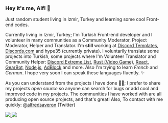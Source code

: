 ### Hey it's me, Alf! 👋
Just random student living in Izmir, Turkey and learning some cool Front-end codes.

Currently living in Izmir, Turkey; I'm Turkish Front-end developer and I volunteer in many communities as a Community Moderator, Project Moderator, Helper and Translator. I'm **still** working at [Discord Templates](https://discordtemplates.com), [Discords.com](https://discords.com) and hype35 (currently private). I voluntarily translate some projects into Turkish, some projects where I'm Volunteer Translator and Community Helper: [Discord Extreme List](https://discordextremelist.xyz), [Rust (Video Game)](https://rust.facepunch.com/), [React](https://facebook.github.io/react/), [GearBot](https://gearbot.rocks/), [Node.js](https://nodejs.org/), [AdBlock](https://getadblock.com/) and more. Also I'm trying to learn *French* and *German*. I hope very soon I can speak these languages fluently. ✨

As you can understand from the projects I have done 👨‍💻; I prefer to share my projects *open source* so anyone can search for bugs or add cool and improved code in my projects. The communities I have worked with are all producing open source projects, and that's great! Also, To contact with me quickly: [@alfredsaveron](https://twitter.com/alfredsaveron) (Twitter)

<a href="https://github.com/alfredsaveron">
  <img src="https://github-readme-stats.vercel.app/api?username=alfredsaveron&count_private=true&hide_border=true&show_icons=true&include_all_commits=true&bg_color=0d1117&title_color=a2bfec&text_color=FFFFFF&icon_color=9fbceb">
<img src="https://github-readme-stats.vercel.app/api/top-langs/?username=alfredsaveron&layout=compact&theme=nord&hide_border=true&bg_color=0d1117&border_radius=6&title_color=a2bfec&count_private=true">
</a>
